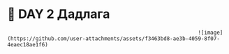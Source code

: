 # 📌 DAY 2 Дадлага
                                                                 ![image](https://github.com/user-attachments/assets/f3463bd8-ae3b-4059-8f07-4eaec18ae1f6)
